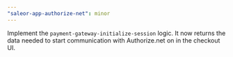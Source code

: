 ```yaml
---
"saleor-app-authorize-net": minor
---
```


Implement the `payment-gateway-initialize-session` logic. It now returns the data needed to start communication with Authorize.net on in the checkout UI.
